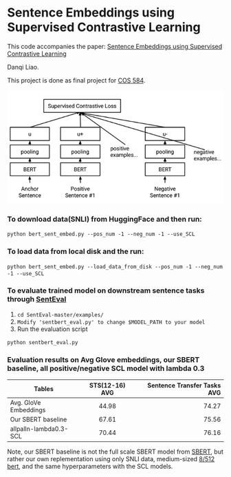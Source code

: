 # Sentence Embeddings using Supervised Contrastive Learning
This code accompanies the paper: [Sentence Embeddings using Supervised Contrastive Learning](https://arxiv.org/abs/2106.04791)

Danqi Liao.

This project is done as final project for [COS 584](https://princeton-nlp.github.io/cos484/cos584.html).

![scl](https://github.com/Danqi7/584-final/blob/master/illustrates.png)

### To download data(SNLI) from HuggingFace and then run:
```
python bert_sent_embed.py --pos_num -1 --neg_num -1 --use_SCL
```


### To load data from local disk and the run:
```
python bert_sent_embed.py --load_data_from_disk --pos_num -1 --neg_num -1 --use_SCL
```

### To evaluate trained model on downstream sentence tasks through [SentEval](https://github.com/facebookresearch/SentEval)
1. ```cd SentEval-master/examples/```
2. ```Modify 'sentbert_eval.py' to change $MODEL_PATH to your model```
3. Run the evaluation script 
```
python sentbert_eval.py
```

### Evaluation results on Avg Glove embeddings, our SBERT baseline, all positive/negative SCL model with lambda 0.3

| Tables                      | STS(12-16) AVG         | Sentence Transfer Tasks AVG      |
| ----------------------------|:-------------------:   | --------------------------------:| 
| Avg. GloVe Embeddings         | 44.98                  |  74.27                           |
| Our SBERT baseline          | 67.61                  |  75.56                           |
| allpalln-lambda0.3-SCL      | 70.44                  |  76.16                           |

Note, our SBERT baseline is not the full scale SBERT model from [SBERT](https://arxiv.org/abs/1908.10084), but rather our
own replementation using only SNLI data, medium-sized [8/512 bert](https://github.com/google-research/bert), and the same hyperparameters 
with the SCL models. 
